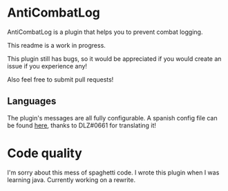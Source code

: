 # AntiCombatLog

AntiCombatLog is a plugin that helps you to prevent combat logging.

This readme is a work in progress.

This plugin still has bugs, so it would be appreciated if you would create an issue if you experience any!

Also feel free to submit pull requests!

## Languages
The plugin's messages are all fully configurable.
A spanish config file can be found [here](https://github.com/Badbird5907/AntiCombatLog/blob/master/src/main/resources/config-esp.yml), thanks to DLZ#0661 for translating it!

# Code quality
I'm sorry about this mess of spaghetti code. I wrote this plugin when I was learning java. Currently working on a rewrite.
